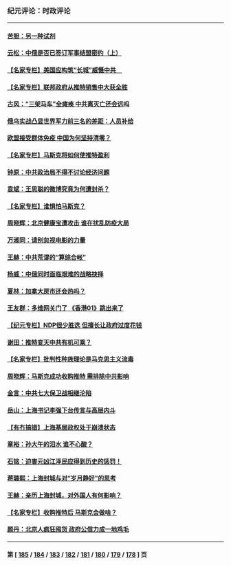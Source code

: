 ### 纪元评论：时政评论
---
#### [苦胆：另一种试剂](../../pages/nsc1025/n13724925.md) 
#### [云松：中俄是否已签订军事结盟密约（上）](../../pages/nsc1025/n13724826.md) 
#### [【名家专栏】美国应构筑“长城”威慑中共　](../../pages/nsc1025/n13724772.md) 
#### [【名家专栏】联邦政府从推特销售中大获全胜](../../pages/nsc1025/n13724771.md) 
#### [古风：“三架马车”全瘫痪 中共离灭亡还会远吗](../../pages/nsc1025/n13724662.md) 
#### [俄乌实战凸显世界军力前三名的差距：人员补给](../../pages/nsc1025/n13724514.md) 
#### [欧盟接受群体免疫 中国为何坚持清零？](../../pages/nsc1025/n13724337.md) 
#### [【名家专栏】马斯克将如何使推特盈利](../../pages/nsc1025/n13724094.md) 
#### [钟原：中共政治局不得不讨论经济问题](../../pages/nsc1025/n13723818.md) 
#### [袁斌：王思聪的微博究竟为何遭封杀？](../../pages/nsc1025/n13723814.md) 
#### [【名家专栏】谁惧怕马斯克？](../../pages/nsc1025/n13723351.md) 
#### [周晓辉：北京健康宝遭攻击 谁在扰乱防疫大局](../../pages/nsc1025/n13723338.md) 
#### [万淑同：请别忽视电影的力量](../../pages/nsc1025/n13723311.md) 
#### [王赫：中共荒谬的“算综合帐”](../../pages/nsc1025/n13723268.md) 
#### [杨威：中俄同时面临艰难的战略抉择](../../pages/nsc1025/n13722845.md) 
#### [夏林：加拿大房市还会热吗？](../../pages/nsc1025/n13722804.md) 
#### [王友群：多维网关门了 《香港01》跳出来了](../../pages/nsc1025/n13722730.md) 
#### [【纪元专栏】NDP很少胜选 但擅长让政府过度花钱](../../pages/nsc1025/n13722792.md) 
#### [谢田：推特变天中共有机可乘？](../../pages/nsc1025/n13722766.md) 
#### [【名家专栏】批判性种族理论是马克思主义流毒](../../pages/nsc1025/n13722517.md) 
#### [周晓辉：马斯克成功收购推特 需排除中共影响](../../pages/nsc1025/n13722696.md) 
#### [金言：中共七大保卫战相继沦陷](../../pages/nsc1025/n13722685.md) 
#### [岳山：上海书记李强下台传言与高层内斗](../../pages/nsc1025/n13722153.md) 
#### [【有冇搞错】上海基层政权处于崩溃状态](../../pages/nsc1025/n13722253.md) 
#### [章裕：孙大午的泪水 谁不心酸？](../../pages/nsc1025/n13722367.md) 
#### [石铭：迫害元凶江泽民应得到历史的惩罚！](../../pages/nsc1025/n13722322.md) 
#### [蒋璐熙：上海封城与对“岁月静好”的思考](../../pages/nsc1025/n13722275.md) 
#### [王赫：亲历上海封城，对外国人有何影响？](../../pages/nsc1025/n13722243.md) 
#### [【名家专栏】收购推特后 马斯克会做啥？](../../pages/nsc1025/n13721589.md) 
#### [颜丹：北京人疯狂囤货 政府公信力成一地鸡毛](../../pages/nsc1025/n13721938.md) 

---
#### 第 [ [185](./185.md) / [184](./184.md) / [183](./183.md) / [182](./182.md) / [181](./181.md) / [180](./180.md) / [179](./179.md) / [178](./178.md) ] 页
